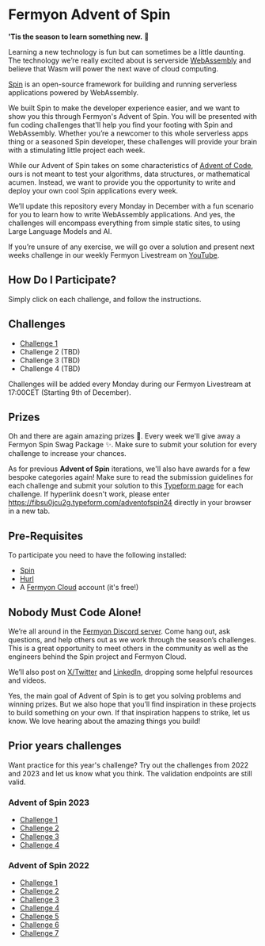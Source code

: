 # Fermyon Advent of Spin

**'Tis the season to learn something new.** 🎄

Learning a new technology is fun but can sometimes be a little daunting. The technology we’re really excited about is serverside [WebAssembly](https://webassembly.org/) and believe that Wasm will power the next wave of cloud computing.

[Spin](https://github.com/fermyon/spin) is an open-source framework for building and running serverless applications powered by WebAssembly. 

We built Spin to make the developer experience easier, and we want to show you this through Fermyon's Advent of Spin. You will be presented with fun coding challenges that'll help you find your footing with Spin and WebAssembly. Whether you’re a newcomer to this whole serverless apps thing or a seasoned Spin developer, these challenges will provide your brain with a stimulating little project each week.

While our Advent of Spin takes on some characteristics of [Advent of Code](https://adventofcode.com/), ours is not meant to test your algorithms, data structures, or mathematical acumen. Instead, we want to provide you the opportunity to write and deploy your own cool Spin applications every week.

We’ll update this repository every Monday in December with a fun scenario for you to learn how to write WebAssembly applications. And yes, the challenges will encompass everything from simple static sites, to using Large Language Models and AI. 

If you’re unsure of any exercise, we will go over a solution and present next weeks challenge in our weekly Fermyon Livestream on [YouTube](https://www.youtube.com/@fermyontech/streams).

## How Do I Participate?

Simply click on each challenge, and follow the instructions. 

## Challenges

- [Challenge 1](./2024/Challenge-1/README.md)
- Challenge 2 (TBD)
- Challenge 3 (TBD)
- Challenge 4 (TBD)

Challenges will be added every Monday during our Fermyon Livestream at 17:00CET (Starting 9th of December).

## Prizes

Oh and there are again amazing prizes 🎁. Every week we'll give away a Fermyon Spin Swag Package ✨. Make sure to submit your solution for every challenge to increase your chances. 

As for previous **Advent of Spin** iterations, we'll also have awards for a few bespoke categories again! Make sure to read the submission guidelines for each challenge and submit your solution to this [Typeform page](https://fibsu0jcu2g.typeform.com/adventofspin24) for each challenge. If hyperlink doesn't work, please enter https://fibsu0jcu2g.typeform.com/adventofspin24 directly in your browser in a new tab.

## Pre-Requisites

To participate you need to have the following installed:

- [Spin](https://developer.fermyon.com/spin/v3/quickstart)
- [Hurl](https://hurl.dev/docs/installation.html)
- A [Fermyon Cloud](https://cloud.fermyon.com) account (it's free!)

## Nobody Must Code Alone!

We’re all around in the [Fermyon Discord server](https://www.fermyon.com/discord). Come hang out, ask questions, and help others out as we work through the season’s challenges. This is a great opportunity to meet others in the community as well as the engineers behind the Spin project and Fermyon Cloud.

We’ll also post on [X/Twitter](https://twitter.com/fermyontech) and [LinkedIn](https://www.linkedin.com/company/fermyon), dropping some helpful resources and videos.

Yes, the main goal of Advent of Spin is to get you solving problems and winning prizes. But we also hope that you’ll find inspiration in these projects to build something on your own. If that inspiration happens to strike, let us know. We love hearing about the amazing things you build!

## Prior years challenges

Want practice for this year's challenge? Try out the challenges from 2022 and 2023 and let us know what you think. The validation endpoints are still valid.

### Advent of Spin 2023

- [Challenge 1](./2023/Challenge-1/README.md)
- [Challenge 2](./2023/Challenge-2/README.md)
- [Challenge 3](./2023/Challenge-3/README.md)
- [Challenge 4](./2023/Challenge-4/README.md)

### Advent of Spin 2022

- [Challenge 1](./2022/CHALLENGE-1/README.md)
- [Challenge 2](./2022/CHALLENGE-2/README.md)
- [Challenge 3](./2022/CHALLENGE-3/README.md)
- [Challenge 4](./2022/CHALLENGE-4/README.md)
- [Challenge 5](./2022/CHALLENGE-5/README.md)
- [Challenge 6](./2022/CHALLENGE-6/README.md)
- [Challenge 7](./2022/CHALLENGE-7/README.md)
